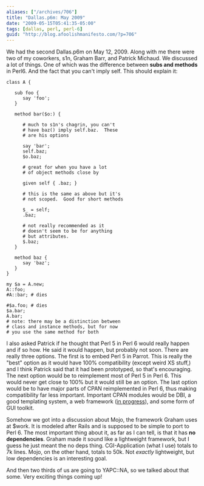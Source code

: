 ```yaml
---
aliases: ["/archives/706"]
title: "Dallas.p6m: May 2009"
date: "2009-05-15T05:41:35-05:00"
tags: [dallas, perl, perl-6]
guid: "http://blog.afoolishmanifesto.com/?p=706"
---
```

We had the second Dallas.p6m on May 12, 2009. Along with me there were two of my coworkers, s1n, Graham Barr, and Patrick Michaud. We discussed a lot of things. One of which was the difference between **subs and methods** in Perl6. And the fact that you can't imply self. This should explain it:

    class A {

       sub foo {
          say 'foo';
       }

       method bar($o:) {

          # much to s1n's chagrin, you can't
          # have baz() imply self.baz.  These
          # are his options

          say 'bar';
          self.baz;
          $o.baz;

          # great for when you have a lot
          # of object methods close by

          given self { .baz; }

          # this is the same as above but it's
          # not scoped.  Good for short methods

          $_ = self;
          .baz;

          # not really recommended as it
          # doesn't seem to be for anything
          # but attributes.
          $.baz;
       }

       method baz {
          say 'baz';
       }
    }

    my $a = A.new;
    A::foo;
    #A::bar; # dies

    #$a.foo; # dies
    $a.bar;
    A.bar;
    # note: there may be a distinction between
    # class and instance methods, but for now
    # you use the same method for both

I also asked Patrick if he thought that Perl 5 in Perl 6 would really happen and
if so how. He said it would happen, but probably not soon. There are really
three options. The first is to embed Perl 5 in Parrot. This is really the "best"
option as it would have 100% compatibility (except weird XS stuff,) and I think
Patrick said that it had been prototyped, so that's encouraging. The next option
would be to reimplement most of Perl 5 in Perl 6. This would never get close to
100% but it would still be an option. The last option would be to have major
parts of CPAN reimplemented in Perl 6, thus making compatibility far less
important. Important CPAN modules would be DBI, a good templating system, a web
framework ([in
progress](https://web.archive.org/web/20090515195235/http://use.perl.org/~masak/journal/38973)),
and some form of GUI toolkit.

Somehow we got into a discussion about Mojo, the framework Graham uses at $work. It is modeled after Rails and is supposed to be simple to port to Perl 6. The most important thing about it, as far as I can tell, is that it has **no dependencies**. Graham made it sound like a lightweight framework, but I guess he just meant the no deps thing. CGI-Application (what I use) totals to 7k lines. Mojo, on the other hand, totals to 50k. Not _exactly_ lightweight, but low dependencies is an interesting goal.

And then two thirds of us are going to YAPC::NA, so we talked about that some. Very exciting things coming up!
